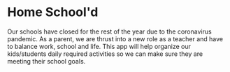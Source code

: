 # Home School'd

Our schools have closed for the rest of the year due to the
coronavirus pandemic. As a parent, we are thrust into a new role as
a teacher and have to balance work, school and life. This app will
help organize our kids/students daily required activities so we can
make sure they are meeting their school goals.
